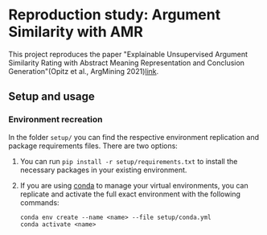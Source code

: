 # Reproduction study: Argument Similarity with AMR

This project reproduces the paper "Explainable Unsupervised Argument Similarity Rating with Abstract Meaning Representation and Conclusion Generation"(Opitz et al., ArgMining 2021)[link](project_docs/OpitzEtAl21.pdf). 

## Setup and usage

### Environment recreation 

In the folder ```setup/``` you can find the respective environment replication and package requirements files. There are two options:

1. You can run ```pip install -r setup/requirements.txt``` to install the necessary packages in your existing environment.

2. If you are using [conda](https://conda.io/projects/conda/en/latest/user-guide/tasks/manage-environments.html) to manage your virtual environments, you can replicate and activate the full exact environment with the following commands:

   ```
   conda env create --name <name> --file setup/conda.yml
   conda activate <name>
   ```


